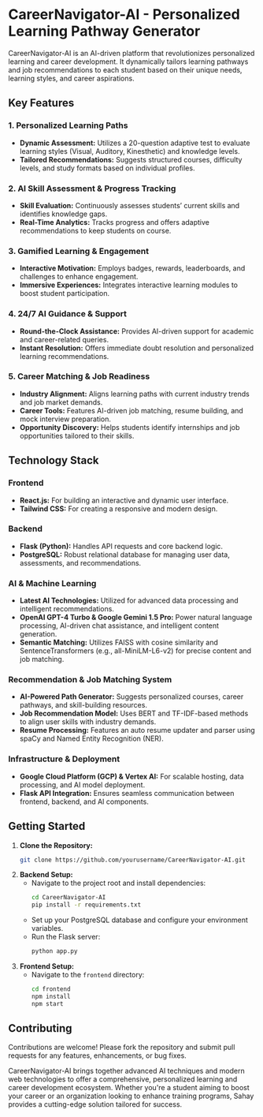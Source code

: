 # CareerNavigator-AI - Personalized Learning Pathway Generator

CareerNavigator-AI is an AI-driven platform that revolutionizes personalized learning and career development. It dynamically tailors learning pathways and job recommendations to each student based on their unique needs, learning styles, and career aspirations.

## Key Features

### 1. Personalized Learning Paths
- **Dynamic Assessment:** Utilizes a 20-question adaptive test to evaluate learning styles (Visual, Auditory, Kinesthetic) and knowledge levels.
- **Tailored Recommendations:** Suggests structured courses, difficulty levels, and study formats based on individual profiles.

### 2. AI Skill Assessment & Progress Tracking
- **Skill Evaluation:** Continuously assesses students’ current skills and identifies knowledge gaps.
- **Real-Time Analytics:** Tracks progress and offers adaptive recommendations to keep students on course.

### 3. Gamified Learning & Engagement
- **Interactive Motivation:** Employs badges, rewards, leaderboards, and challenges to enhance engagement.
- **Immersive Experiences:** Integrates interactive learning modules to boost student participation.

### 4. 24/7 AI Guidance & Support
- **Round-the-Clock Assistance:** Provides AI-driven support for academic and career-related queries.
- **Instant Resolution:** Offers immediate doubt resolution and personalized learning recommendations.

### 5. Career Matching & Job Readiness
- **Industry Alignment:** Aligns learning paths with current industry trends and job market demands.
- **Career Tools:** Features AI-driven job matching, resume building, and mock interview preparation.
- **Opportunity Discovery:** Helps students identify internships and job opportunities tailored to their skills.

## Technology Stack

### Frontend
- **React.js:** For building an interactive and dynamic user interface.
- **Tailwind CSS:** For creating a responsive and modern design.

### Backend
- **Flask (Python):** Handles API requests and core backend logic.
- **PostgreSQL:** Robust relational database for managing user data, assessments, and recommendations.

### AI & Machine Learning
- **Latest AI Technologies:** Utilized for advanced data processing and intelligent recommendations.
- **OpenAI GPT-4 Turbo & Google Gemini 1.5 Pro:** Power natural language processing, AI-driven chat assistance, and intelligent content generation.
- **Semantic Matching:** Utilizes FAISS with cosine similarity and SentenceTransformers (e.g., all-MiniLM-L6-v2) for precise content and job matching.

### Recommendation & Job Matching System
- **AI-Powered Path Generator:** Suggests personalized courses, career pathways, and skill-building resources.
- **Job Recommendation Model:** Uses BERT and TF-IDF-based methods to align user skills with industry demands.
- **Resume Processing:** Features an auto resume updater and parser using spaCy and Named Entity Recognition (NER).

### Infrastructure & Deployment
- **Google Cloud Platform (GCP) & Vertex AI:** For scalable hosting, data processing, and AI model deployment.
- **Flask API Integration:** Ensures seamless communication between frontend, backend, and AI components.

## Getting Started

1. **Clone the Repository:**
   ```bash
   git clone https://github.com/yourusername/CareerNavigator-AI.git
   ```
2. **Backend Setup:**
   - Navigate to the project root and install dependencies:
     ```bash
     cd CareerNavigator-AI
     pip install -r requirements.txt
     ```
   - Set up your PostgreSQL database and configure your environment variables.
   - Run the Flask server:
     ```bash
     python app.py
     ```
3. **Frontend Setup:**
   - Navigate to the `frontend` directory:
     ```bash
     cd frontend
     npm install
     npm start
     ```

## Contributing

Contributions are welcome! Please fork the repository and submit pull requests for any features, enhancements, or bug fixes.



CareerNavigator-AI brings together advanced AI techniques and modern web technologies to offer a comprehensive, personalized learning and career development ecosystem. Whether you're a student aiming to boost your career or an organization looking to enhance training programs, Sahay provides a cutting-edge solution tailored for success.
